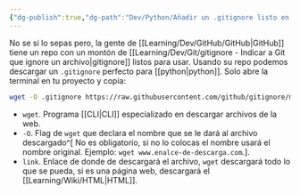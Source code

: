 ```yaml
---
{"dg-publish":true,"dg-path":"Dev/Python/Añadir un .gitignore listo en Python.md","permalink":"/dev/python/anadir-un-gitignore-listo-en-python/","created":"2024-09-23T18:54","updated":"2024-10-02T12:51"}
---
```


No se si lo sepas pero, la gente de [[Learning/Dev/GitHub/GitHub\|GitHub]] tiene un repo con un montón de [[Learning/Dev/Git/gitignore - Indicar a Git que ignore un archivo\|gitignore]] listos para usar. Usando su repo podemos descargar un `.gitignore` perfecto para [[python\|python]]. Solo abre la terminal en tu proyecto y copia:
```bash
wget -O .gitignore https://raw.githubusercontent.com/github/gitignore/main/Python.gitignore
```
- `wget`. Programa [[CLI\|CLI]] especializado en descargar archivos de la web.
- `-O`. Flag de `wget` que declara el nombre que se le dará al archivo descargado^[ No es obligatorio, si no lo colocas el nombre usará el nombre original. Ejemplo: `wget www.enalce-de-descarga.com`.].
- `link`. Enlace de donde de descargará el archivo, `wget` descargará todo lo que se pueda, si es una página web, descargará el [[Learning/Wiki/HTML\|HTML]].